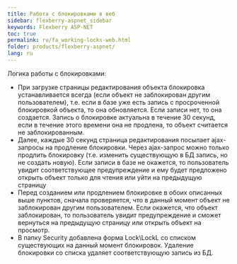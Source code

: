 ```yaml
---
title: Работа с блокировками в веб
sidebar: flexberry-aspnet_sidebar
keywords: Flexberry ASP-NET
toc: true
permalink: ru/fa_working-locks-web.html
folder: products/flexberry-aspnet/
lang: ru
---
```


Логика работы с блокировками:
* При загрузке страницы редактирования объекта блокировка устанавливается всегда (если объект не заблокирован другим пользователем), т.е. если в базе уже есть запись с просроченной блокировкой объекта, то она обновляется. Если записи нет, то она создается. Запись о блокировке актуальна в течение 30 секунд, если в течение этого времени она не продлена, то объект считается не заблокированным.
* Далее, каждые 30 секунд страница редактирования посылает ajax-запросы на продление блокировки. Через ajax-запрос можно только продлить блокировку (т.е. изменить существующую в БД запись, но не создать новую). Если записи в базе не окажется, то пользователь увидит соответствующее предупреждение и ему будет предложено открыть объект только для чтения или уйти на предыдущую страницу
* Перед созданием или продлением блокировке в обоих описанных выше пунктов, сначала проверяется, что в данный момент объект не заблокирован другим пользователем. Если окажется, что объект заблокирован, то пользователь увидит предупреждение и сможет вернуться на предыдущую страницу или открыть объект на просмотр.
* В папку Security добавлена форма Lock\LockL со списком существующих на данный момент блокировок. Удаление блокировки со списка удаляет соответствующую запись из БД.